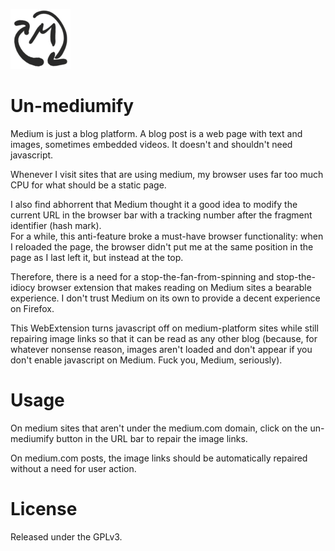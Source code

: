 ![Un-mediumify](un-mediumify_96.png)

# Un-mediumify
Medium is just a blog platform. A blog post is a web page with text and
images, sometimes embedded videos. It doesn't and shouldn't need javascript.

Whenever I visit sites that are using medium, my browser uses far too much CPU
for what should be a static page.

I also find abhorrent that Medium thought it a good idea to modify the current
URL in the browser bar with a tracking number after the fragment identifier
(hash mark).  
For a while, this anti-feature broke a must-have browser functionality: when
I reloaded the page, the browser didn't put me at the same position
in the page as I last left it, but instead at the top.

Therefore, there is a need for a stop-the-fan-from-spinning and
stop-the-idiocy browser extension that makes reading on Medium sites a bearable experience.
I don't trust Medium on its own to provide a decent experience on Firefox.

This WebExtension turns javascript off on medium-platform sites while still
repairing image links so that it can be read as any other blog (because,
for whatever nonsense reason, images aren't loaded and don't appear if you
don't enable javascript on Medium. Fuck you, Medium, seriously).

# Usage
On medium sites that aren't under the medium.com domain, click on the
un-mediumify button in the URL bar to repair the image links.

On medium.com posts, the image links should be automatically repaired without
a need for user action.

# License
Released under the GPLv3.
